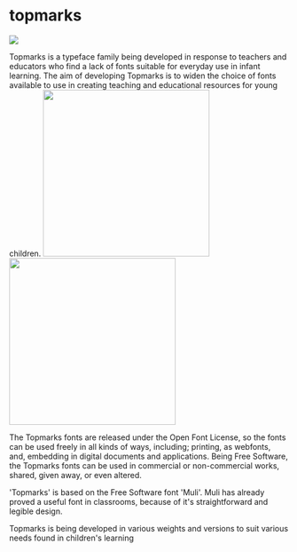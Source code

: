 topmarks
========

<img src="http://topmarksfont.org/assets/images/hallo.png"/>

Topmarks is a typeface family being developed in response to teachers and educators who find a lack of fonts suitable for everyday use in infant learning. The aim of developing Topmarks is to widen the choice of fonts available to use in creating teaching and educational resources for young children. 
<img style="width:300px" src="http://vernnobile.github.io/topmarks/assets/images/abc.png"/>
<img style="width:300px" src="http://vernnobile.github.io/topmarks/assets/images/abc-line.png"/>

The Topmarks fonts are released under the Open Font License, so the fonts can be used freely in all kinds of ways, including; printing, as webfonts, and, embedding in digital documents and applications. Being Free Software, the Topmarks fonts can be used in commercial or non-commercial works, shared, given away, or even altered.

'Topmarks' is based on the Free Software font 'Muli'. Muli has already proved a useful font in classrooms, because of it's straightforward and legible design.

Topmarks is being developed in various weights and versions to suit various needs found in children's learning
